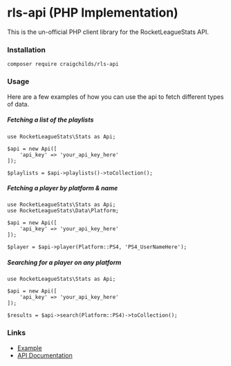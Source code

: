 # rls-api (PHP Implementation)

This is the un-official PHP client library for the RocketLeagueStats API.

### Installation
```
composer require craigchilds/rls-api
```

### Usage

Here are a few examples of how you can use the api to fetch different types of data.

##### Fetching a list of the playlists
```
use RocketLeagueStats\Stats as Api;

$api = new Api([
    'api_key' => 'your_api_key_here'
]);

$playlists = $api->playlists()->toCollection();
```

##### Fetching a player by platform & name
```
use RocketLeagueStats\Stats as Api;
use RocketLeagueStats\Data\Platform;

$api = new Api([
    'api_key' => 'your_api_key_here'
]);

$player = $api->player(Platform::PS4, 'PS4_UserNameHere');
```

##### Searching for a player on any platform
```
use RocketLeagueStats\Stats as Api;

$api = new Api([
    'api_key' => 'your_api_key_here'
]);

$results = $api->search(Platform::PS4)->toCollection();
```

### Links
 * [Example](https://github.com/CraigChilds94/rls-api-lib-php/blob/master/example.php)
 * [API Documentation](http://documentation.rocketleaguestats.com/)